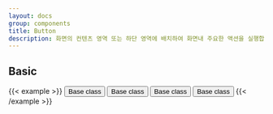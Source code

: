 ```yaml
---
layout: docs
group: components
title: Button
description: 화면의 컨텐츠 영역 또는 하단 영역에 배치하여 화면내 주요한 액션을 실행합니다.
---
```


## Basic

{{< example >}}
<button type="button" class="btn btn-primary">Base class</button>
<button type="button" class="btn btn-lg">Base class</button>
<button type="button" class="btn btn-sm">Base class</button>
<button type="button" class="btn btn-xs">Base class</button>
{{< /example >}}
